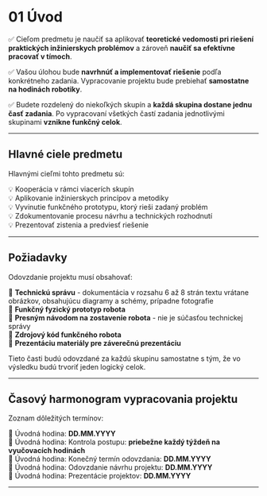 
# 01 Úvod

:white_check_mark: Cieľom predmetu je naučiť sa aplikovať **teoretické vedomosti pri riešení praktických
inžinierskych problémov** a zároveň **naučiť sa efektívne pracovať v tímoch**.

:white_check_mark: Vašou úlohou bude **navrhnúť a implementovať riešenie** podľa konkrétneho zadania. 
Vypracovanie projektu bude prebiehať **samostatne na hodinách robotiky**.

:white_check_mark: Budete rozdelený do niekoľkých skupín a **každá skupina dostane jednu časť zadania**.
Po vypracovaní všetkých častí zadania jednotlivými skupinami **vznikne funkčný celok**.

---

## Hlavné ciele predmetu

Hlavnými cieľmi tohto predmetu sú:  
  
  :bulb: Kooperácia v rámci viacerích skupín  
  :bulb: Aplikovanie inžinierskych princípov a metodiky  
  :bulb: Vyvinutie funkčného prototypu, ktorý rieši zadaný problém  
  :bulb: Zdokumentovanie procesu návrhu a technických rozhodnutí  
  :bulb: Prezentovať zistenia a predviesť riešenie  
  
---

## Požiadavky

Odovzdanie projektu musí obsahovať:
  
 :page_facing_up: **Technickú správu** - dokumentácia v rozsahu 6 až 8 strán textu vrátane obrázkov, obsahujúcu diagramy a schémy, prípadne fotografie  
 :page_facing_up: **Funkčný fyzický prototyp robota**  
 :page_facing_up: **Presným návodom na zostavenie robota** - nie je súčasťou technickej správy  
 :page_facing_up: **Zdrojový kód funkčného robota**  
 :page_facing_up: **Prezentáciu materiály pre záverečnú prezentáciu**  
  
Tieto časti budú odovzdané za každú skupinu samostatne s tým, že vo výsledku budú trvoriť jeden logický celok.

---

## Časový harmonogram vypracovania projektu

Zoznam dôležitých termínov:

  :calendar: Úvodná hodina: **DD.MM.YYYY**  
  :calendar: Úvodná hodina: Kontrola postupu: **priebežne každý týždeň na vyučovacích hodinách**  
  :calendar: Úvodná hodina: Konečný termín odovzdania: **DD.MM.YYYY**  
  :calendar: Úvodná hodina: Odovzdanie návrhu projektu: **DD.MM.YYYY**  
  :calendar: Úvodná hodina: Prezentácie projektov: **DD.MM.YYYY** 

---

